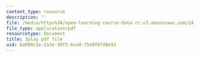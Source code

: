 ```yaml
---
content_type: resource
description: ''
file: /media/https%3A/open-learning-course-data-rc.s3.amazonaws.com/24-912-black-matters-introduction-to-black-studies-spring-2017/ba090c1e2a3e30f56ced75e8f0fd8e93_WdQUiCPvcvw.pdf
file_type: application/pdf
resourcetype: Document
title: 3play pdf file
uid: ba090c1e-2a3e-30f5-6ced-75e8f0fd8e93
---
```

